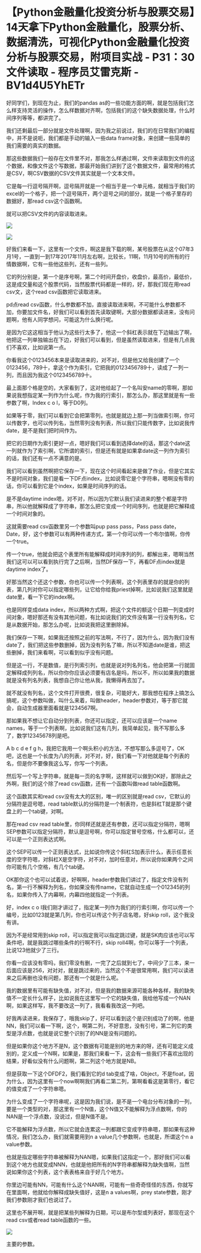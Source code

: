 # 【Python金融量化投资分析与股票交易】14天拿下Python金融量化，股票分析、数据清洗，可视化Python金融量化投资分析与股票交易，附项目实战 - P31：30 文件读取 - 程序员艾雷克斯 - BV1d4U5YhETr

好同学们，到现在为止，我们的pandas as的一些功能方面的啊，就是包括我们怎么样支持灵活的操作，怎么样数据对齐啊，包括我们的这个缺失数据处理，什么时间序列等等，都讲完了。

我们还剩最后一部分就是文件处理啊，因为我之前说过，我们的在日常我们的编程中，并不是说呃，我们都是手动的输入一些data frame对象，来创建一些简单的我们需要的真实的数据。

那这些数据我们一般存在文件里不对，那我怎么样通过啊，文件来读取到文件的这个数据，和像文件这个写数据，那最开始我们讲到了这个数据文件，最常用的格式是CSV，啊CSV数据的CSV文件其实就是一个文本文件。

它是每一行逗号隔开啊，逗号隔开就是一个相当于是一个单元格，就相当于我们的excel的一个格子，把一个逗号隔开，两个逗号之间的部分，就是一个格子里存的数据好，那read csv这个函数啊。

就可以把CSV文件的内容读取进来。

![](img/124002184f05cd24c93938c541998de9_1.png)

![](img/124002184f05cd24c93938c541998de9_2.png)

好我们来看一下，这里有一个文件，啊这是我下载的啊，某号股票在从这个07年3月1号，一直到一到17年2017年11月左右啊，比较长，11啊，11月10号的所有的行情数据啊，它有一些他这些列，还有一些列。

它的列分别是，第一个是序号啊，第二个时间开盘价，收盘价，最高价，最低价，这是成交量和这个股票代码，当然股票代码都是一样的，好，那我们现在用read csv文，这个read csv函数把它读取进来。

pd点read csv函数，什么参数都不加，直接读取进来啊，不可能什么参数都不加，你要加文件名，好我们可以看到首先读取键啊，大部分数据都读进来，没有问题啊，他有人同学想问，可能这为什么换行呢。

是因为它这这相当于他认为这些行太多了，他这一个斜杠表示就在下边输出了啊，他把这一列单独输出在下边，好我们可以看到，但是虽然读取进来，但是有几点我们不喜欢，比如说第一点。

你看我这个0123456本来是读取进来的，对不对，但是他又给我创建了一个0123456，789十，拿这个作为索引，它把我的0123456789十，读成了一列一列，而且因为我这个0123456789十。

最上面那个格是空的，大家看到了，这对他给起了一个名叫安name的零啊，那如果说我想指定某一列作为什么呢，作为我的行索引，那怎么办，那这里就是有一些参数了啊，Index c o l，等于D0列。

如果等于零，我们可以看到它会把第零列，也就是就边上那一列当做索引啊，你可以传数字，也可以传列名，当然零列没有列表，所以我们只能传数字，比如说我传date，是不是我们把时间作为。

把它的日期作为索引更好一点，嗯好我们可以看到选择date的话，那这个date这一列就作为了索引啊，它所谓的索引，但是还有就是如果拿date这一列作为索引的话，我们还有一点不满意的是。

我们可以看到虽然啊把它保存一下，现在这个时间看起来是做了作业，但是它其实不是时间对象，我们是看一下DF点index，比如说零它是个字符串，嗯啊没有零的话，你可以看到它是个index，如果是时间序列的话。

是不是daytime index嗯，对不对，所以因为它默认我们读进来的整个都是字符串，所以他就解释成了字符串，那怎么把它变成一个时间序列，也就是把它解释成一个时间对象的。

这就需要read csv函数里另一个参数叫pup pass pass，Pass pass date，Date，好，这个参数可以有两种传递方式，第一个你可以传一个布尔值啊，你传一个true。

传一个true，他就会把这个表里所有能解释成时间序列的列，都解出来，嗯啊当然我们这可以可以看到执行完了之后啊，当然DF保存一下，再看DF点index就是daytime index了。

好那当然这个还这个参数，你也可以传一个列表啊，这个列表里存的就是你的列表，第几列对你可以指定哪些列，让它给你给我priest掉啊，比如说我们这里就是date里，看一下它的index啊。

也是同样变成data index，所以两种方式啊，把这个文件的额这个日期一列变成时间对象，嗯好那还有没有其他问题，有比如说我们的文件没有第一行没有列名，它是从数据开始，那怎么办呢，比如说我把这里删除掉。

我们保存一下啊，如果我还按照之前的写法啊，不行了，因为什么，因为我们没有date了，我们把这些参数删掉，因为没有列名了嘛，所以不知道date是谁，把这些删掉，我们来看啊，可以看到似乎没有问题。

但是这一行，不是数值，是行列索引列，也就是说对列名列名，他会把第一行就固定解释成列列名，所以你你你应该必须要有店名是吗，所以不，所以如果我的数据就是没有列名列表，我想自己你让他从我，我懒得再去加了。

就不就没有列名，这个文件打开很费，很复杂，可能好大，那我想在程序上搞怎么搞呢，这个参数叫做，叫什么来着，叫做header，header参数对，等于那它就会，自动生成器里面看就是1234567啊。

那如果我不想让它自动分到列表，你还可以指定，还可以应该是一个name names，等于一个列表啊，比如说我们这有几列，我简单起见，我不写那么多了，数学12345678列是吧。

A b c d e f g h，我把它我用一个啊头积小的方法，不想写那么多逗号了，OK吧，这也是一个长度为八的列表，对不对，好，我们看一下对他就是每个列表的名，但是你不要像我这么写，你写一个列表。

然后写一个写上字符串，就是每一页的名字啊，这样就可以做到OK好，那除此之外啊，我们的这个除了read csv函数，还有一个函数叫做read table函数啊。

这个函数其实和read csv没有太大的区别，唯一的区别就是read csv，它默认的分隔符是逗号嗯，read table默认的分隔符是一个制表符，也是斜杠T就是那个键盘上的一个tab键，对啊。

那在read csv read table里，你同样还就是还有参数，还可以指定分隔符，嗯啊SEP参数可以指定分隔符，默认是逗号啊，你可以指定冒号空格，什么都可以，还可以是一个正则表达式啊。

这个SEP可以传一个正则表达式，比如说你传这个斜杠S加表示什么，表示任意长度的空字符嗯，对斜杠X是空字符，对不对，加时任意对，所以说你如果两个之间你可能有几个空格，有几个tab键。

OK那你这个也可以试着说，好啊啊，header参数我们讲过了，指定文件没有列名，第一行不解释为列名，你如果没有传name，它就自动生成一个012345的列名，如果你传入了内幕啊，内幕四他就指定一个列表。

好，index c o l我们刚才讲过了，指定某一列作为我们的行索引啊，你可以传一个编号，比如0123就是第几列，你也可以传这个列子店名嗯，好skip roll，这个我没有讲。

因为不是经常用到skip roll，可以指定我可以指定跳过键，就是SK肉应该也可以写条件吧，就是我跳过哪些条件的行啊不行，skip roll4啊，你可以等于一个列表，比说123他就少了三行。

你看一应该没有零吗，我们零没有删，一完了之后就到七了，中间少了三本，来一后面应该是256，对对对，就是跳过来的，当然这个不是很常用啊，我们可以读进来之后再删也没有问题，那还有一个就是什么呢。

我的数据里有可能有缺失值，对不对，但是我的数据来源可能各种各样，我的缺失值不一定长什么样子，比如说我在这里写一个它的缺失值，我给他写成一个NAN啊，如果这样写，我不要改这一列了，我看看我改这一列吧。

好我再读进来，我保存了，哦我skip了，好可以看到这个是识别成功了的啊，他是NN，我们可以看一下啊，这个，啊第二列，不好意思，没有引号，第二列它的类型是浮点数，也就是说它整个识别了的NN是没有问题的。

但是如果你这个地方不是N，这个数据有可能是别的地方来的呀，还有可能定义成别的，定义成一个N啊，如果是，那我们来看一下，这会有一些我们不喜欢出现的结果，好看似没有什么问题啊，第二列这个地方就是NB。

但是获取一下这个DFDF2，我们看到它的d tab变成了啥，Object，不是float，因为什么，因为这里有一个now啊啊我们再看二第二列，第啊看看这是第零行，看它的值变成了一个字符串嗯。

为什么变成了一个字符串呢，这是因为我们说，是不是一个电台分布对象的一列，要是一个类型的对，那这里有一个N值，这个N值又不能解释为浮点数啊，你的NAN是一个浮点数，没说过，但是N值不是。

它不能解释为浮点数，所以它就会连累这一列都跟它变成字符串嗯，那如果有这种情况，我们怎么办，我们就需要用到n a value几个参数啊，也就是，所谓这个n a value参数。

也就是指定哪些字符串被解释为NAN嗯，如果我们这指定一个，那好我们可以看到这个地方也就变成NNN，也就是他把所有的N字符串都解释为缺失值啊，当然说如果你这个列表，这个表表格来自于好几个地方。

你里边可能有NN，可能有什么这个NAN啊，可能有一些奇奇怪怪的东西，你就写在里面啊，他就给你解释成缺失值好，这是n a values啊，prey state参数，刚才我们参数刚才我们也说过了。

这里也不展开啊，就是把某些列解释为日期，可以是布尔型或列表好，那现在这个read csv或者read table函数的一些。



![](img/124002184f05cd24c93938c541998de9_4.png)

主要的参数。